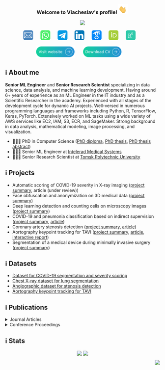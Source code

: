 <h3 align="center">
  Welcome to Viacheslav's profile!
  <img src="media/waving_hand.gif" width="32px">
</h3>

<!-- Typing SVG -->
<p align="center">
  <a href="https://github.com/ViacheslavDanilov"><img src="https://readme-typing-svg.herokuapp.com?font=montserrat+&size=20&duration=3500&color=2492D4&center=true&vCenter=true&width=550&lines=Skilled++Machine++Learning++Developer;Competent++in++Data++Science;PhD++in++Computer++Science;7%2B++years++of++coding++experience;Proficient++in++Medical++Imaging"></a>
</p>

<!-- Social icons section -->
<p align="center">
    <a href="mailto:viacheslav.v.danilov@gmail.com"><img width="32px" alt="Email" title="Email" src="media/email.png"/></a>
    &#8287;&#8287;&#8287;&#8287;
    <a href="https://wa.me/+79521825567"><img width="32px" alt="WhatsApp" title="WhatsApp" src="media/whatsapp.png"/></a>
    &#8287;&#8287;&#8287;&#8287;
    <a href="https://t.me/ballmaske"><img width="32px" alt="Skype" title="Skype" src="media/telegram.png"/></a>
    &#8287;&#8287;&#8287;&#8287;
    <a href="https://www.linkedin.com/in/viacheslav-danilov/"><img width="32px" alt="LinkedIn" title="LinkedIn" src="media/linkedin.png"/></a>
    &#8287;&#8287;&#8287;&#8287;
    <a href="https://scholar.google.com/citations?user=SJidGZkAAAAJ&hl=en"><img width="32px" alt="Google Scholar" title="Google Scholar" src="media/google_scholar.png"/></a>
    &#8287;&#8287;&#8287;&#8287;
    <a href="https://orcid.org/0000-0002-1413-1381"><img width="32px" alt="ORCID" title="ORCID" src="media/orcid.png"/></a>
    &#8287;&#8287;&#8287;&#8287;
    <a href="https://www.researchgate.net/profile/Viacheslav-Danilov-2"><img width="32px" alt="Research Gate" title="Research Gate" src="media/rg.png"/></a>
    &#8287;&#8287;&#8287;&#8287;
</p>

<!-- Personal website and CV -->
<p align="center">
    <a href="https://sites.google.com/view/viacheslav-danilov"><img width="125px" alt="Personal Webpage" title="Personal Webpage" src="media/website.svg"/></a>
    &#8287;&#8287;&#8287;&#8287;&#8287;
    <a href="https://drive.google.com/file/d/1wt79OJXWxjrkjLJgpziJMB6jwH86olO2/view?usp=sharing"><img width="125px" alt="PCV" title="CV" src="media/cv.svg"/></a>
    &#8287;&#8287;&#8287;&#8287;&#8287;
</p>

## ℹ️ About me

**Senior ML Engineer** and **Senior Research Scientist** specializing in data science, data analysis, and machine learning development. Having around 6+ years of experience as an ML Engineer in the IT industry and as a Scientific Researcher in the academy. Experienced with all stages of the development cycle for dynamic AI projects. Well-versed in numerous programming languages and frameworks including Python, R, TensorFlow, Keras, PyTorch. Extensively worked on ML tasks using a wide variety of AWS services like EC2, IAM, S3, ECR, and SageMaker. Strong background in data analysis, mathematical modeling, image processing, and visualization.

- 👨🏻‍🎓 PhD in Computer Science ([PhD diploma](https://drive.google.com/file/d/1UxAkmy8yy4Me02Ib4KoywU9_3gIDQMWB/view?usp=sharing), [PhD thesis](https://drive.google.com/file/d/1wRx6LUd0bCgUoZHiR9Bbs6MheT9jK9DC/view?usp=sharing), [PhD thesis abstract](https://drive.google.com/file/d/1wqWl1wTnSe3KRrsYF-SXDU3WR1jaQ1oj/view?usp=sharing))
- 👨🏻‍💻 Senior ML Engineer at [Intelerad Medical Systems](https://www.intelerad.com/en/)
- 👨🏻‍🔬 Senior Research Scientist at [Tomsk Polytechnic University](https://tpu.ru/en/research/research_units/international_labs/big_data_lab)

## ℹ️ Projects

- Automatic scoring of COVID-19 severity in X-ray imaging ([project summary](https://sites.google.com/view/viacheslav-danilov/projects/covid-19-scoring), article (under review))
- Face obfuscation and anonymization on 3D medical data ([project summary](https://sites.google.com/view/viacheslav-danilov/projects/face-obfuscation))
- Deep learning detection and counting cells on microscopy images ([project summary](https://sites.google.com/view/viacheslav-danilov/projects/cell-counting))
- COVID-19 and pneumonia classification based on indirect supervision ([project summary](https://sites.google.com/view/viacheslav-danilov/projects/covid-19-classification), [article](https://www.sciencedirect.com/science/article/pii/S2352914821002975))
- Coronary artery stenosis detection ([project summary](https://sites.google.com/view/viacheslav-danilov/projects/stenosis-detection), [article](https://www.nature.com/articles/s41598-021-87174-2))
- Aortography keypoint tracking for TAVI ([project summary](https://sites.google.com/view/viacheslav-danilov/projects/keypoint-tracking), [article](https://www.frontiersin.org/articles/10.3389/fcvm.2021.697737/full), [interactive report](https://wandb.ai/viacheslav_danilov/tavr_keypoint_tracking/reports/Keypoint-tracking-and-classification--Vmlldzo3ODIyNQ))
- Segmentation of a medical device during minimally invasive surgery ([project summary](https://sites.google.com/view/viacheslav-danilov/projects/segmentation-of-medical-devices))

## ℹ️ Datasets

- [Dataset for COVID-19 segmentation and severity scoring](https://data.mendeley.com/datasets/36fjrg9s69/1)
- [Chest X-ray dataset for lung segmentation](https://data.mendeley.com/datasets/8gf9vpkhgy/1)
- [Angiographic dataset for stenosis detection](https://data.mendeley.com/datasets/ydrm75xywg/2)
- [Aortography keypoint tracking for TAVI](https://data.mendeley.com/datasets/pgynfy766g/2)

## ℹ️ Publications

<details><summary>Journal Articles</summary>

|                                                                                   Article                                                                                    |                                                          Journal                                                           | Quartile | IF  | Year |
|:----------------------------------------------------------------------------------------------------------------------------------------------------------------------------:|:--------------------------------------------------------------------------------------------------------------------------:|:--------:|:---:|:----:|
|                                       Automatic scoring of COVID-19 severity in X-ray imaging based on a novel deep learning workflow                                        |                                 [Nature Scientific Reports](https://www.nature.com/srep/)                                  |    Q1    | 4.4 | 2022 |
|             [Improvement of catheter segmentation using semi-synthetic data](https://drive.google.com/file/d/17nU9KE6NE_ogt4J38Yl9cbTdZ4PF61IV/view?usp=sharing)             |                                 [Nature Scientific Reports](https://www.nature.com/srep/)                                  |    Q1    | 4.4 | 2022 |
|                   [Biomaterials Based on Carbon Nanotube Nanocomposites of Poly(styrene-b-isobutylene-b-styrene)](https://www.mdpi.com/2079-4991/12/5/733)                   |                             [Nanomaterials (MDPI)](https://www.mdpi.com/journal/nanomaterials)                             |    Q1    | 5.3 | 2022 |
|                 [Indirect supervision applied to COVID-19 and pneumonia classification](https://www.sciencedirect.com/science/article/pii/S2352914821002975)                 |          [Informatics in Medicine Unlocked ](https://www.journals.elsevier.com/informatics-in-medicine-unlocked)           |    Q3    | 3.4 | 2022 |
| [Aortography keypoint tracking for transcatheter aortic valve implantation based on multi-task learning](https://www.frontiersin.org/articles/10.3389/fcvm.2021.697737/full) |            [Frontiers in Cardiovascular Medicine](https://www.frontiersin.org/journals/cardiovascular-medicine)            |    Q1    | 4.8 | 2021 |
|                      [Real-time coronary artery stenosis detection based on modern neural networks](https://www.nature.com/articles/s41598-021-87174-2)                      |                                 [Nature Scientific Reports](https://www.nature.com/srep/)                                  |    Q1    | 4.4 | 2021 |
|                  [Analysis of deep neural networks for detection of coronary artery stenosis](https://link.springer.com/article/10.1134/S0361768821030038)                   |                        [Programming and Computer Software](https://www.springer.com/journal/11086)                         |    Q3    | 1.0 | 2021 |
|                     [Segmentation based on propagation of dynamically changing superpixels](https://link.springer.com/article/10.1134/S0361768820030044)                     |                        [Programming and Computer Software](https://www.springer.com/journal/11086)                         |    Q3    | 1.0 | 2020 |
|                     [Feature selection algorithm based on PDF/PMF area difference](https://www.sciencedirect.com/science/article/pii/S1746809419302629)                      | [Biomedical Signal Processing and Control](https://www.sciencedirect.com/journal/biomedical-signal-processing-and-control) |    Q2    | 3.9 | 2020 |
|         [Efficient workflow for automatic segmentation of the right heart based on 2D echocardiography](https://link.springer.com/article/10.1007/s10554-018-1314-4)         |                 [International Journal of Cardiovascular Imaging](https://www.springer.com/journal/10554)                  |    Q2    | 2.4 | 2018 |
</details>

<details><summary>Conference Proceedings</summary>

|                                                                                           Article                                                                                            |                                                                                Conference                                                                                |           City           | Year |
|:--------------------------------------------------------------------------------------------------------------------------------------------------------------------------------------------:|:------------------------------------------------------------------------------------------------------------------------------------------------------------------------:|:------------------------:|:----:|
| [Boosting segmentation accuracy of the deep learning models based on the synthetic data generation](https://www.int-arch-photogramm-remote-sens-spatial-inf-sci.net/XLIV-2-W1-2021/33/2021/) | [International Workshop on “Photogrammetric and computer vision techniques for video surveillance, biometrics and biomedicine”](http://technicalvision.ru/ISPRS/PSBB21/) |      Moscow, Russia      | 2021 |
|                     [Comparative study of deep learning models for automatic coronary stenosis detection in X-ray angiography](http://ceur-ws.org/Vol-2744/paper75.pdf)                      |                                                      30th International Conference on Computer Graphics and Vision                                                       | Saint Petersburg, Russia | 2020 |
|                                [Motion planning algorithm for continuum robots bending over obstacles](https://ieeexplore.ieee.org/abstract/document/8973282)                                |                             [III International Conference on Control in Technical Systems](https://etu.ru/en/university/conferences/cts2019)                             | Saint Petersburg, Russia | 2020 |
|                         [Ray-based segmentation algorithm for medical imaging](https://www.int-arch-photogramm-remote-sens-spatial-inf-sci.net/XLII-2-W12/37/2019/)                          | [International Workshop on “Photogrammetric and computer vision techniques for video surveillance, biometrics and biomedicine”](http://technicalvision.ru/ISPRS/PSBB19/) |      Moscow, Russia      | 2019 |
|                                [Inverse kinematics for steerable concentric continuum robots](https://link.springer.com/chapter/10.1007/978-981-13-9267-2_8)                                 |                                          14th International Conference on Electromechanics and Robotics "Zavalishin's Readings"                                          |      Kursk, Russia       | 2019 |
|                                      [FABRIK-based inverse kinematics for multi-section continuum robots](https://ieeexplore.ieee.org/document/8624888)                                      |                                    [18th International Conference on Mechatronics](https://mechatronika.fel.cvut.cz/2018/index.html)                                     |   Brno, Czech Republic   | 2018 |
</details>

## ℹ️ Stats

<p align="center">
    <a href="https://github.com/ViacheslavDanilov"><img src="https://github-readme-stats.vercel.app/api?username=ViacheslavDanilov&count_private=true&show_icons=true&include_all_commits=true&hide_border=false" align="center" height="175" ></a>
    <a href="https://github.com/ViacheslavDanilov"><img src="https://github-readme-stats.vercel.app/api/top-langs/?username=ViacheslavDanilov&hide=matlab&layout=compact&hide_border=false" align="center" height="175" ></a>
</p>

<!-- View counter -->
<p align="right">
  <a href="https://github.com/ViacheslavDanilov"><img src="https://komarev.com/ghpvc/?username=ViacheslavDanilov&style=for-the-badge"></a>
</p>


